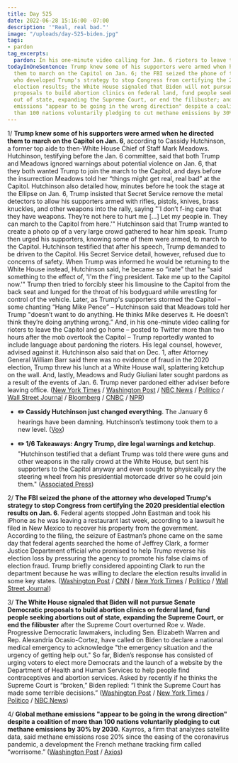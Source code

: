 ```yaml
---
title: Day 525
date: 2022-06-28 15:16:00 -07:00
description: '"Real, real bad."'
image: "/uploads/day-525-biden.jpg"
tags:
- pardon
tag_excerpts:
  pardon: In his one-minute video calling for Jan. 6 rioters to leave the Capitol and go home – posted to Twitter more than two hours after the mob overtook the Capitol – Trump reportedly wanted to include language about pardoning the rioters. His legal counsel, however, advised against it.
todayInOneSentence: Trump knew some of his supporters were armed when he directed
  them to march on the Capitol on Jan. 6; the FBI seized the phone of the attorney
  who developed Trump's strategy to stop Congress from certifying the 2020 presidential
  election results; the White House signaled that Biden will not pursue Senate Democratic
  proposals to build abortion clinics on federal land, fund people seeking abortions
  out of state, expanding the Supreme Court, or end the filibuster; and global methane
  emissions "appear to be going in the wrong direction" despite a coalition of more
  than 100 nations voluntarily pledging to cut methane emissions by 30% by 2030.
---
```


1/ **Trump knew some of his supporters were armed when he directed them to march on the Capitol on Jan. 6**, according to Cassidy Hutchinson, a former top aide to then-White House Chief of Staff Mark Meadows. Hutchinson, testifying before the Jan. 6 committee, said that both Trump and Meadows ignored warnings about potential violence on Jan. 6, that they both wanted Trump to join the march to the Capitol, and days before the insurrection Meadows told her “things might get real, real bad” at the Capitol. Hutchinson also detailed how, minutes before he took the stage at the Ellipse on Jan. 6, Trump insisted that Secret Service remove the metal detectors to allow his supporters armed with rifles, pistols, knives, brass knuckles, and other weapons into the rally, saying "'I don’t f-ing care that they have weapons. They’re not here to hurt me \[...\] Let my people in. They can march to the Capitol from here.'" Hutchinson said that Trump wanted to create a photo op of a very large crowd gathered to hear him speak. Trump then urged his supporters, knowing some of them were armed, to march to the Capitol. Hutchinson testified that after his speech, Trump demanded to be driven to the Capitol. His Secret Service detail, however, refused due to concerns of safety. When Trump was informed he would be returning to the White House instead, Hutchinson said, he became so “irate” that he "said something to the effect of, 'I'm the f'ing president. Take me up to the Capitol now.'" Trump then tried to forcibly steer his limousine to the Capitol from the back seat and lunged for the throat of his bodyguard while wrestling for control of the vehicle. Later, as Trump's supporters stormed the Capitol – some chanting “Hang Mike Pence” – Hutchinson said that Meadows told her Trump "doesn’t want to do anything. He thinks Mike deserves it. He doesn’t think they’re doing anything wrong.” And, in his one-minute video calling for rioters to leave the Capitol and go home – posted to Twitter more than two hours after the mob overtook the Capitol – Trump reportedly wanted to include language about pardoning the rioters. His legal counsel, however, advised against it. Hutchinson also said that on Dec. 1, after Attorney General William Barr said there was no evidence of fraud in the 2020 election, Trump threw his lunch at a White House wall, splattering ketchup on the wall. And, lastly, Meadows and Rudy Giuliani later sought pardons as a result of the events of Jan. 6. Trump never pardoned either adviser before leaving office. ([New York Times](https://www.nytimes.com/live/2022/06/28/us/jan-6-hearing-today) / [Washington Post](https://www.washingtonpost.com/national-security/2022/06/28/jan-6-committee-hearings-live-updates-day-6/) / [NBC News](https://www.nbcnews.com/politics/congress/jan-6-panel-looks-trump-white-house-cassidy-hutchinson-testimony-rcna35550) / [Politico](https://www.politico.com/news/2022/06/28/jan-6-meadows-hutchinson-trump-00042779) / [Wall Street Journal](https://www.wsj.com/articles/cassidy-hutchinson-to-testify-in-jan-6-hearing-tuesday-11656423562?mod=hp_lead_pos6&mod=hp_lead_pos5) / [Bloomberg](https://www.bloomberg.com/news/articles/2022-06-28/jan-6-latest-hutchinson-to-testify-on-cross-cutting-topics?sref=MIBMEEoj) / [CNBC](https://www.cnbc.com/2022/06/28/trump-lunged-at-secret-service-agent-in-rage-when-told-he-couldnt-go-to-capitol-on-jan-6-aide-testifies.html) / [NPR](https://www.npr.org/2022/06/28/1107963394/jan-6-hearing-live-stream-how-to-watch))

* **✏️ Cassidy Hutchinson just changed everything**. The January 6 hearings have been damning. Hutchinson’s testimony took them to a new level. ([Vox](https://www.vox.com/policy-and-politics/2022/6/28/23186934/cassidy-hutchinson-trump-january-6-hearing))

* **✏️ 1/6 Takeaways: Angry Trump, dire legal warnings and ketchup**. "Hutchinson testified that a defiant Trump was told there were guns and other weapons in the rally crowd at the White House, but sent his supporters to the Capitol anyway and even sought to physically pry the steering wheel from his presidential motorcade driver so he could join them." ([Associated Press](https://apnews.com/article/jan-6-hearings-takeaways-28cd431d3308344132a593d5d2368066))

2/ **The FBI seized the phone of the attorney who developed Trump's strategy to stop Congress from certifying the 2020 presidential election results on Jan. 6**. Federal agents stopped John Eastman and took his iPhone as he was leaving a restaurant last week, according to a lawsuit he filed in New Mexico to recover his property from the government. According to the filing, the seizure of Eastman’s phone came on the same day that federal agents searched the home of Jeffrey Clark, a former Justice Department official who promised to help Trump reverse his election loss by pressuring the agency to promote his false claims of election fraud. Trump briefly considered appointing Clark to run the department because he was willing to declare the election results invalid in some key states. ([Washington Post](https://www.washingtonpost.com/national-security/2022/06/27/eastman-phone-seized-fbi-jan6/) / [CNN](https://www.cnn.com/2022/06/27/politics/john-eastman-search-phone-january-6/index.html) / [New York Times](https://www.nytimes.com/2022/06/27/us/politics/john-eastman-jan-6.html) / [Politico](https://www.politico.com/news/2022/06/27/eastman-phone-seized-jan-6-00042680) / [Wall Street Journal](https://www.wsj.com/articles/federal-agents-seize-phone-of-john-eastman-key-figure-in-pro-trump-bid-to-reverse-2020-election-outcome-11656373224))

3/ **The White House signaled that Biden will not pursue Senate Democratic proposals to build abortion clinics on federal land, fund people seeking abortions out of state, expanding the Supreme Court, or end the filibuster** after the Supreme Court overturned Roe v. Wade. Progressive Democratic lawmakers, including Sen. Elizabeth Warren and Rep. Alexandria Ocasio-Cortez, have called on Biden to declare a national medical emergency to acknowledge "the emergency situation and the urgency of getting help out." So far, Biden’s response has consisted of urging voters to elect more Democrats and the launch of a website by the Department of Health and Human Services to help people find contraceptives and abortion services. Asked by recently if he thinks the Supreme Court is “broken,” Biden replied: “I think the Supreme Court has made some terrible decisions.” ([Washington Post](https://www.washingtonpost.com/politics/2022/06/27/democrats-angry-party-leaders/) / [New York Times](https://www.nytimes.com/2022/06/28/us/politics/biden-democrats-roe-response.html) / [Politico](https://www.politico.com/news/2022/06/28/hhs-roe-supremecourt-abortion-becerra-00042795) / [NBC News](https://www.nbcnews.com/politics/white-house/white-house-downplays-prospect-providing-abortion-services-federal-lan-rcna35594))

4/ **Global methane emissions "appear to be going in the wrong direction" despite a coalition of more than 100 nations voluntarily pledging to cut methane emissions by 30% by 2030**. Kayrros, a firm that analyzes satellite data, said methane emissions rose 20% since the easing of the coronavirus pandemic, a development the French methane tracking firm called “worrisome.” ([Washington Post](https://www.washingtonpost.com/climate-environment/2022/06/27/methane-emissions-rising-report/) / [Axios](https://www.axios.com/2022/06/28/despite-global-pledge-methane-emissions-increasing))